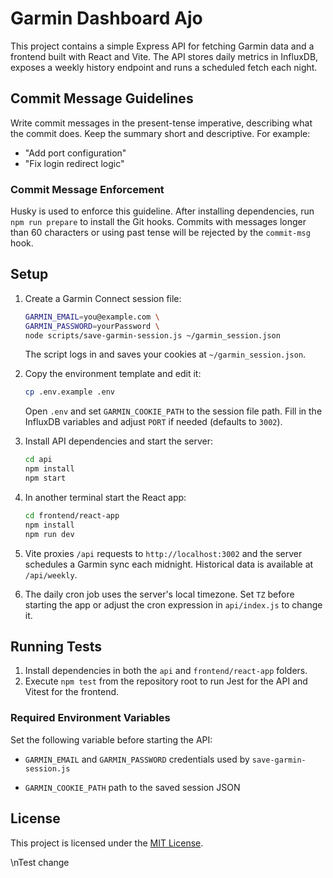 # Garmin Dashboard Ajo

This project contains a simple Express API for fetching Garmin data and a frontend built with React and Vite. The API stores daily metrics in InfluxDB, exposes a weekly history endpoint and runs a scheduled fetch each night.

## Commit Message Guidelines

Write commit messages in the present-tense imperative, describing what the commit does. Keep the summary short and descriptive. For example:

- "Add port configuration"
- "Fix login redirect logic"

### Commit Message Enforcement

Husky is used to enforce this guideline. After installing dependencies, run
`npm run prepare` to install the Git hooks. Commits with messages longer than
60 characters or using past tense will be rejected by the `commit-msg` hook.

## Setup

1. Create a Garmin Connect session file:

   ```bash
   GARMIN_EMAIL=you@example.com \
   GARMIN_PASSWORD=yourPassword \
   node scripts/save-garmin-session.js ~/garmin_session.json
   ```

   The script logs in and saves your cookies at `~/garmin_session.json`.

2. Copy the environment template and edit it:

   ```bash
   cp .env.example .env
   ```

   Open `.env` and set `GARMIN_COOKIE_PATH` to the session file path. Fill in the InfluxDB variables and adjust `PORT` if needed (defaults to `3002`).

3. Install API dependencies and start the server:

   ```bash
   cd api
   npm install
   npm start
   ```

4. In another terminal start the React app:

   ```bash
   cd frontend/react-app
   npm install
   npm run dev
   ```

5. Vite proxies `/api` requests to `http://localhost:3002` and the server schedules a Garmin sync each midnight. Historical data is available at `/api/weekly`.
6. The daily cron job uses the server's local timezone. Set `TZ` before starting the app or adjust the cron expression in `api/index.js` to change it.

## Running Tests

1. Install dependencies in both the `api` and `frontend/react-app` folders.
2. Execute `npm test` from the repository root to run Jest for the API and Vitest for the frontend.


### Required Environment Variables

Set the following variable before starting the API:
- `GARMIN_EMAIL` and `GARMIN_PASSWORD` credentials used by `save-garmin-session.js`

- `GARMIN_COOKIE_PATH` path to the saved session JSON

## License

This project is licensed under the [MIT License](LICENSE).


\nTest change

